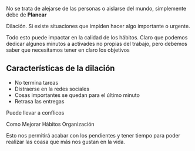 No se trata de alejarse de las personas o aislarse del mundo, simplemente debe de **Planear**

Dilación.
Si existe situaciones que impiden hacer algo importante o urgente.

Todo esto puede impactar en la calidad de los hábitos. Claro que podemos dedicar algunos minutos a activades no propias del trabajo, pero debemos saber que necesitamos tener en claro los objetivos

## Características de la dilación
- No termina tareas
- Distraerse en la redes sociales
- Cosas importantes se quedan para el último minuto
- Retrasa las entregas

Puede llevar a conflicos

Como Mejorar
Hábitos
Organización

Esto nos permitirá acabar con los pendientes y tener tiempo para poder realizar las coasa que más nos gustan en la vida.